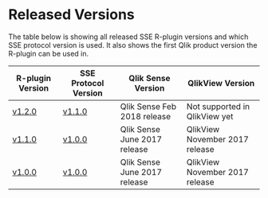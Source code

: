 # Released Versions
The table below is showing all released SSE R-plugin versions and which SSE protocol version is used. It also shows the first Qlik product version the R-plugin can be used in.

| __R-plugin Version__ | __SSE Protocol Version__ | __Qlik Sense Version__ | __QlikView Version__ |
| ----- | ----- | ----- | ----- |
| [v1.2.0](https://github.com/qlik-oss/sse-r-plugin/releases/tag/v1.2.0) | [v1.1.0](https://github.com/qlik-oss/server-side-extension/releases/tag/v1.1.0) | Qlik Sense Feb 2018 release | Not supported in QlikView yet |
| [v1.1.0](https://github.com/qlik-oss/sse-r-plugin/releases/tag/v1.1.0) | [v1.0.0](https://github.com/qlik-oss/server-side-extension/releases/tag/v1.0.0) | Qlik Sense June 2017 release | QlikView November 2017 release |
| [v1.0.0](https://github.com/qlik-oss/sse-r-plugin/releases/tag/v1.0.0) | [v1.0.0](https://github.com/qlik-oss/server-side-extension/releases/tag/v1.0.0) | Qlik Sense June 2017 release | QlikView November 2017 release |

